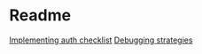 # Readme

[Implementing auth checklist](./implementing-auth.md)
[Debugging strategies](./debug-strats.md)
